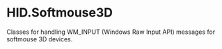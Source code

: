 # HID.Softmouse3D
Classes for handling WM_INPUT (Windows Raw Input API) messages for softmouse 3D devices.
